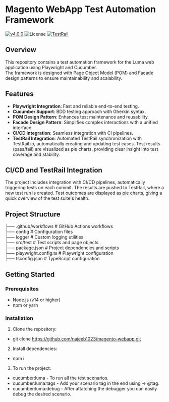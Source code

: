 # Magento WebApp Test Automation Framework

[![v4.0.0](https://github.com/najeeb1023/magento-webapp/actions/workflows/release.yaml/badge.svg)](https://github.com/najeeb1023/magento-webapp/actions/workflows/release.yaml)
![License](https://img.shields.io/badge/license-MIT-green)
[![TestRail](https://img.shields.io/badge/TestRail-Integrated-blue)](https://www.testrail.io)


## Overview

This repository contains a test automation framework for the Luma web application using Playwright and Cucumber.  
The framework is designed with Page Object Model (POM) and Facade design patterns to ensure maintainability and scalability.

## Features

- **Playwright Integration**: Fast and reliable end-to-end testing.
- **Cucumber Support**: BDD testing approach with Gherkin syntax.
- **POM Design Pattern**: Enhances test maintenance and reusability.
- **Facade Design Pattern**: Simplifies complex interactions with a unified interface.
- **CI/CD Integration**: Seamless integration with CI pipelines.
- **TestRail Integration**: Automated TestRail synchronization with TestRail.io, automatically creating and updating test cases. Test results (pass/fail) are visualized as pie charts, providing clear insight into test coverage and stability.

## CI/CD and TestRail Integration

The project includes integration with CI/CD pipelines, automatically triggering tests on each commit. The results are pushed to TestRail, where a new test run is created. Test outcomes are displayed as pie charts, giving a quick overview of the test suite's health.

## Project Structure

├── .github/workflows # GitHub Actions workflows  
├── config # Configuration files  
├── logger # Custom logging utilities  
├── src/test # Test scripts and page objects  
├── package.json # Project dependencies and scripts  
├── playwright.config.ts # Playwright configuration  
├── tsconfig.json # TypeScript configuration  

## Getting Started

### Prerequisites

- Node.js (v14 or higher)
- npm or yarn

### Installation

1. Clone the repository:  
- git clone https://github.com/najeeb1023/magento-webapp.git

2. Install dependencies:  
- npm i

3. To run the project:  
* cucumber:luma - To run all the test scenarios.  
* cucumber:luma:tags - Add your scenario tag in the end using -> @tag.  
* cucumber:luma:debug - After attatching the debugger you can easily debug the desired scenario.  